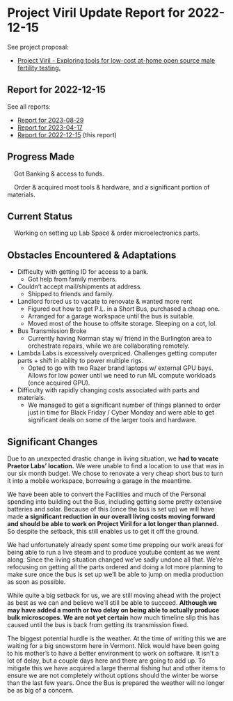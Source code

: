 # Project Viril Update Report for 2022-12-15

See project proposal:
* [Project Viril - Exploring tools for low-cost at-home open source male fertility testing.](https://ultimape.github.io/garden/weeds/praetor-labs/project-proposals/2022/07/project-viril)

## Report for 2022-12-15

See all reports:
* [Report for 2023-08-29](https://www.are.na/block/23392939)
* [Report for 2023-04-17](https://www.are.na/block/23392772)
* [Report for 2022-12-15](https://www.are.na/block/23392697) (this report) 

## Progress Made

&nbsp;&nbsp;&nbsp;&nbsp;Got Banking & access to funds.

&nbsp;&nbsp;&nbsp;&nbsp;Order & acquired most tools & hardware, and a significant portion of materials.
	
## Current Status

&nbsp;&nbsp;&nbsp;&nbsp;Working on setting up Lab Space & order microelectronics parts.
	
## Obstacles Encountered & Adaptations

* Difficulty with getting ID for access to a bank.
    * Got help from family members.
* Couldn’t accept mail/shipments at address.
    * Shipped to friends and family.
* Landlord forced us to vacate to renovate & wanted more rent
    * Figured out how to get P.L. in a Short Bus, purchased a cheap one.
    * Arranged for a garage workspace until the bus is suitable.
    * Moved most of the house to offsite storage. Sleeping on a cot, lol.
* Bus Transmission Broke
    * Currently having Norman stay w/ friend in the Burlington area to orchestrate repairs, while we are collaborating remotely.
* Lambda Labs is excessively overpriced. Challenges getting computer parts + shift in ability to power multiple rigs. 
    * Opted to go with two Razer brand laptops w/ external GPU bays. Allows for low power until we need to run ML compute workloads (once acquired GPU).
* Difficulty with rapidly changing costs associated with parts and materials.
    * We managed to get a significant number of things planned to order just in time for Black Friday / Cyber Monday and were able to get significant deals on some of the larger tools and hardware.

## Significant Changes

Due to an unexpected drastic change in living situation, we **had to vacate Praetor Labs’ location.** We were unable to find a location to use that was in our six month budget. We chose to renovate a very cheap short bus to turn it into a mobile workspace, borrowing a garage in the meantime.

We have been able to convert the Facilities and much of the Personal spending into building out the Bus, including getting some pretty extensive batteries and solar. Because of this (once the bus is set up) we will have made **a significant reduction in our overall living costs moving forward and should be able to work on Project Viril for a lot longer than planned.** So despite the setback, this still enables us to get it off the ground.

We had unfortunately already spent some time prepping our work areas for being able to run a live steam and to produce youtube content as we went along. Since the living situation changed we’ve sadly undone all that. We’re refocusing on getting all the parts ordered and doing a lot more planning to make sure once the bus is set up we’ll be able to jump on media production as soon as possible.

While quite a big setback for us, we are still moving ahead with the project as best as we can and believe we’ll still be able to succeed. **Although we may have added a month or two delay on being able to actually produce bulk microscopes. We are not yet certain** how much timeline slip this has caused until the bus is back from getting its transmission fixed.

The biggest potential hurdle is the weather. At the time of writing this we are waiting for a big snowstorm here in Vermont. Nick would have been going to his mother’s to have a better environment to work on software. It isn't a lot of delay, but a couple days here and there are going to add up. To mitigate this we have acquired a large thermal fishing hut and other items to ensure we are not completely without options should the winter be worse than the last few years. Once the Bus is prepared the weather will no longer be as big of a concern.
